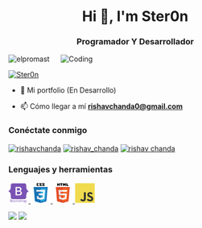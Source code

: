 <h1 align="center">Hi 👋, I'm Ster0n</h1>
<h3 align="center">Programador Y Desarrollador</h3>
<img align="right" alt="Coding" width="400" src="https://cdn.dribbble.com/users/1162077/screenshots/3848914/programmer.gif">
<p align="left"> <img src="https://komarev.com/ghpvc/?username=elpromast&label=Profile%20views&color=0e75b6&style=flat" alt="elpromast"/> </p>
<p align="left"> <a href="https://twitter.com/Defacebyb0ys" target="blank"><img src="https://img.shields.io/twitter/follow/Defacebyb0ys?logo=twitter&style=for-the-badge" alt="Ster0n" /></a> </p>

- 💼 Mi portfolio (En Desarrollo)

- 📫 Cómo llegar a mí **rishavchanda0@gmail.com**

<h3 align="left">Conéctate conmigo</h3>
<p align="left">
<a href="https://twitter.com/rishavchanda" target="blank"><img align="center" src="https://raw.githubusercontent.com/rahuldkjain/github-profile-readme-generator/master/src/images/icons/Social/twitter.svg" alt="rishavchanda" height="30" width="40" /></a>
<a href="https://instagram.com/rishav_chanda" target="blank"><img align="center" src="https://raw.githubusercontent.com/rahuldkjain/github-profile-readme-generator/master/src/images/icons/Social/instagram.svg" alt="rishav_chanda" height="30" width="40" /></a>
<a href="https://www.youtube.com/c/rishav chanda" target="blank"><img align="center" src="https://raw.githubusercontent.com/rahuldkjain/github-profile-readme-generator/master/src/images/icons/Social/youtube.svg" alt="rishav chanda" height="30" width="40" /></a>
</p>

<h3 align="left">Lenguajes y herramientas</h3>
<p align="left"> <a href="https://getbootstrap.com" target="_blank" rel="noreferrer"> <img src="https://raw.githubusercontent.com/devicons/devicon/master/icons/bootstrap/bootstrap-plain-wordmark.svg" alt="bootstrap" width="40" height="40"/> </a> <a href="https://www.w3schools.com/css/" target="_blank" rel="noreferrer"> <img src="https://raw.githubusercontent.com/devicons/devicon/master/icons/css3/css3-original-wordmark.svg" alt="css3" width="40" height="40"/> </a> <a href="https://www.w3.org/html/" target="_blank" rel="noreferrer"> <img src="https://raw.githubusercontent.com/devicons/devicon/master/icons/html5/html5-original-wordmark.svg" alt="html5" width="40" height="40"/> </a> <a href="https://developer.mozilla.org/en-US/docs/Web/JavaScript" target="_blank" rel="noreferrer"> <img src="https://raw.githubusercontent.com/devicons/devicon/master/icons/javascript/javascript-original.svg" alt="javascript" width="40" height="40"/> </a> </p>

<img src="https://github-readme-stats.vercel.app/api/top-langs/?username=elpromast&theme=merko&langs_count=5">
<img src="https://github-readme-stats.vercel.app/api?username=elpromast&show_icons=true&theme=merko&count_private=true&include_all_commits=true"> <br>
